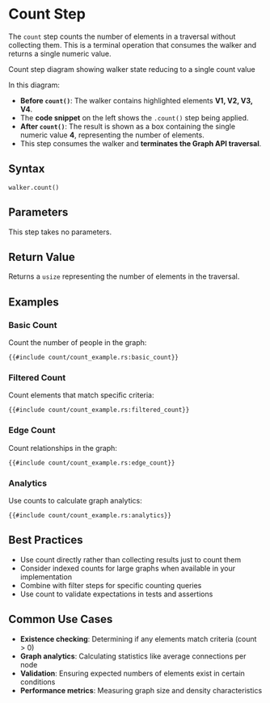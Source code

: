 # Count Step

The `count` step counts the number of elements in a traversal without collecting them. This is a terminal operation that
consumes the walker and returns a single numeric value.

<object type="image/svg+xml" data="count/image.svg" title="Count Step Diagram">
Count step diagram showing walker state reducing to a single count value
</object>

In this diagram:

- **Before `count()`**: The walker contains highlighted elements **V1, V2, V3, V4**.
- The **code snippet** on the left shows the `.count()` step being applied.
- **After `count()`**: The result is shown as a box containing the single numeric value **4**, representing the number of elements.
- This step consumes the walker and **terminates the Graph API traversal**.

## Syntax

```rust,noplayground
walker.count()
```

## Parameters

This step takes no parameters.

## Return Value

Returns a `usize` representing the number of elements in the traversal.

## Examples

### Basic Count

Count the number of people in the graph:

```rust,noplayground
{{#include count/count_example.rs:basic_count}}
```

### Filtered Count

Count elements that match specific criteria:

```rust,noplayground
{{#include count/count_example.rs:filtered_count}}
```

### Edge Count

Count relationships in the graph:

```rust,noplayground
{{#include count/count_example.rs:edge_count}}
```

### Analytics

Use counts to calculate graph analytics:

```rust,noplayground
{{#include count/count_example.rs:analytics}}
```

## Best Practices

- Use count directly rather than collecting results just to count them
- Consider indexed counts for large graphs when available in your implementation
- Combine with filter steps for specific counting queries
- Use count to validate expectations in tests and assertions

## Common Use Cases

- **Existence checking**: Determining if any elements match criteria (count > 0)
- **Graph analytics**: Calculating statistics like average connections per node
- **Validation**: Ensuring expected numbers of elements exist in certain conditions
- **Performance metrics**: Measuring graph size and density characteristics
